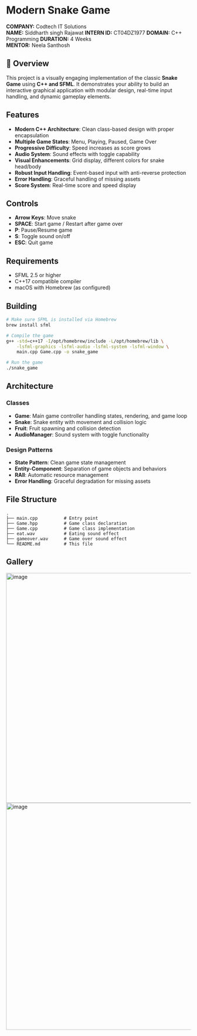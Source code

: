 # Modern Snake Game
**COMPANY:** Codtech IT Solutions  
**NAME:** Siddharth singh Rajawat
**INTERN ID:** CT04DZ1977
**DOMAIN:** C++ Programming 
**DURATION:** 4 Weeks  
**MENTOR:** Neela Santhosh  

## 📖 Overview

This project is a visually engaging implementation of the classic **Snake Game** using **C++ and SFML**. It demonstrates your ability to build an interactive graphical application with modular design, real-time input handling, and dynamic gameplay elements.

## Features

- **Modern C++ Architecture**: Clean class-based design with proper encapsulation
- **Multiple Game States**: Menu, Playing, Paused, Game Over
- **Progressive Difficulty**: Speed increases as score grows
- **Audio System**: Sound effects with toggle capability
- **Visual Enhancements**: Grid display, different colors for snake head/body
- **Robust Input Handling**: Event-based input with anti-reverse protection
- **Error Handling**: Graceful handling of missing assets
- **Score System**: Real-time score and speed display

## Controls

- **Arrow Keys**: Move snake
- **SPACE**: Start game / Restart after game over
- **P**: Pause/Resume game
- **S**: Toggle sound on/off
- **ESC**: Quit game

## Requirements

- SFML 2.5 or higher
- C++17 compatible compiler
- macOS with Homebrew (as configured)

## Building

```bash
# Make sure SFML is installed via Homebrew
brew install sfml

# Compile the game
g++ -std=c++17 -I/opt/homebrew/include -L/opt/homebrew/lib \
    -lsfml-graphics -lsfml-audio -lsfml-system -lsfml-window \
    main.cpp Game.cpp -o snake_game

# Run the game
./snake_game
```

## Architecture

### Classes

- **Game**: Main game controller handling states, rendering, and game loop
- **Snake**: Snake entity with movement and collision logic
- **Fruit**: Fruit spawning and collision detection
- **AudioManager**: Sound system with toggle functionality

### Design Patterns

- **State Pattern**: Clean game state management
- **Entity-Component**: Separation of game objects and behaviors
- **RAII**: Automatic resource management
- **Error Handling**: Graceful degradation for missing assets

## File Structure

```
.
├── main.cpp          # Entry point
├── Game.hpp          # Game class declaration
├── Game.cpp          # Game class implementation
├── eat.wav           # Eating sound effect
├── gameover.wav      # Game over sound effect
└── README.md         # This file
```
## Gallery

<img width="793" height="627" alt="image" src="https://github.com/user-attachments/assets/2735ac1b-f44b-469c-b25c-a09850d3436b" />

<img width="789" height="619" alt="image" src="https://github.com/user-attachments/assets/778122eb-6934-41f1-bbe3-cbb1db3d59ea" />


